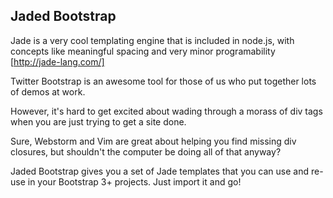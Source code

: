 Jaded Bootstrap
---------------

Jade is a very cool templating engine that is included in node.js, with concepts like meaningful spacing and very minor programability [http://jade-lang.com/]

Twitter Bootstrap is an awesome tool for those of us who put together lots of demos at work.

However, it's hard to get excited about wading through a morass of div tags when you are just trying to get a site done.

Sure, Webstorm and Vim are great about helping you find missing div closures, but shouldn't the computer be doing all of that anyway?

Jaded Bootstrap gives you a set of Jade templates that you can use and re-use in your Bootstrap 3+ projects.  Just import it and go!
